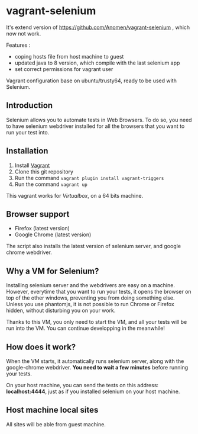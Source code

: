 # vagrant-selenium

It's extend version of https://github.com/Anomen/vagrant-selenium , which now not work.

Features :
- coping hosts file from host machine to guest
- updated java to 8 version, which compile with the last selenium app
- set correct permissions for vagrant user




Vagrant configuration base on ubuntu/trusty64, ready to be used with Selenium.

## Introduction

Selenium allows you to automate tests in Web Browsers. To do so, you need to have selenium webdriver installed for all the browsers that you want to run your test into.

## Installation

1. Install [Vagrant](https://www.vagrantup.com)
2. Clone this git repository
3. Run the command `vagrant plugin install vagrant-triggers`
4. Run the command `vagrant up`

This vagrant works for *Virtualbox*, on a 64 bits machine.

## Browser support

- Firefox (latest version)
- Google Chrome (latest version)

The script also installs the latest version of selenium server, and google chrome webdriver.

## Why a VM for Selenium?

Installing selenium server and the webdrivers are easy on a machine. However, everytime that you want to run your tests, it opens the browser on top of the other windows, preventing you from doing something else. Unless you use phantomjs, it is not possible to run Chrome or Firefox hidden, without disturbing you on your work.

Thanks to this VM, you only need to start the VM, and all your tests will be run into the VM. You can continue developping in the meanwhile!

## How does it work?

When the VM starts, it automatically runs selenium server, along with the google-chrome webdriver. **You need to wait a few minutes** before running your tests.

On your host machine, you can send the tests on this address: **localhost:4444**, just as if you installed selenium on your host machine.

## Host machine local sites

All sites will be able from guest machine.
